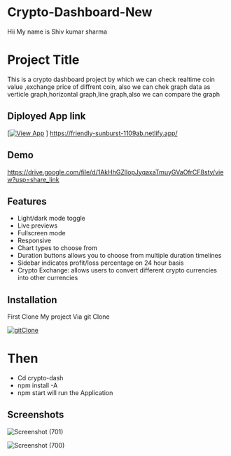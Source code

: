 # Crypto-Dashboard-New

Hii My name is Shiv kumar sharma 


# Project Title

This is a crypto dashboard project by which we can check realtime coin value ,exchange price of diffrent coin, 
also we can chek graph data as verticle graph,horizontal graph,line graph,also we can compare the graph
## Diployed App link

[[![View App](https://img.shields.io/badge/-View%20App-red)](git@github.com:IAmShivay/Crypto-Dashboard-New.git)
] 
https://friendly-sunburst-1109ab.netlify.app/
## Demo

https://drive.google.com/file/d/1AkHhGZlIopJyqaxaTmuyGVaOfrCF8sty/view?usp=share_link


## Features
- Light/dark mode toggle
- Live previews
- Fullscreen mode
- Responsive
- Chart types to choose from
- Duration buttons allows you to choose from multiple duration timelines
- Sidebar indicates profit/loss percentage on 24 hour basis
- Crypto Exchange: allows users to convert different crypto currencies into other currencies
## Installation
First Clone My project Via git Clone

[![gitClone](https://img.shields.io/badge/-git%20clone-red)](git@github.com:IAmShivay/Crypto-Dashboard-New.git)

# Then
- Cd crypto-dash
- npm install -A
- npm start 
will run the Application
## Screenshots

![Screenshot (701)](https://user-images.githubusercontent.com/109723638/209617571-c508914c-7e37-4efa-87ea-18b71fe4a2a8.png)

![Screenshot (700)](https://user-images.githubusercontent.com/109723638/209617579-4646f64e-0c45-4955-aadf-4501ff08ed6c.png)
